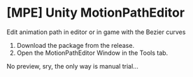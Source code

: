 # [MPE] Unity MotionPathEditor
Edit animation path in editor or in game with the Bezier curves

1. Download the package from the release.
2. Open the MotionPathEditor Window in the Tools tab.

No preview, sry, the only way is manual trial...
